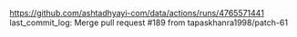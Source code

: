 https://github.com/ashtadhyayi-com/data/actions/runs/4765571441
last_commit_log: Merge pull request #189 from tapaskhanra1998/patch-61